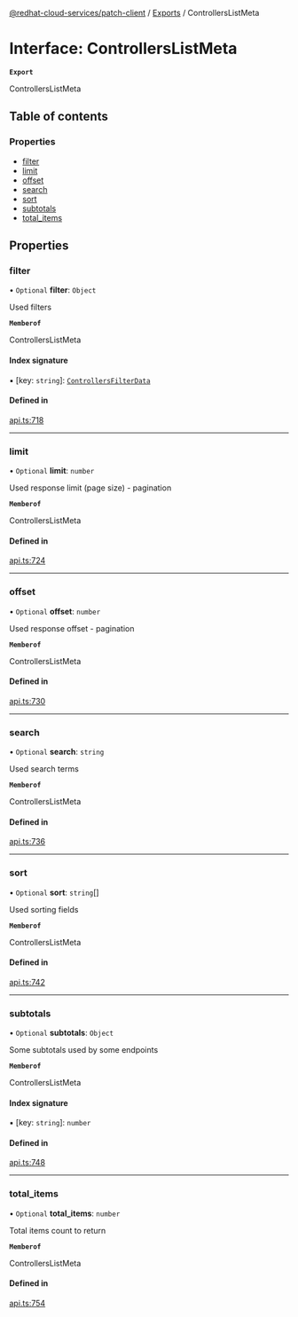 [@redhat-cloud-services/patch-client](../README.md) / [Exports](../modules.md) / ControllersListMeta

# Interface: ControllersListMeta

**`Export`**

ControllersListMeta

## Table of contents

### Properties

- [filter](ControllersListMeta.md#filter)
- [limit](ControllersListMeta.md#limit)
- [offset](ControllersListMeta.md#offset)
- [search](ControllersListMeta.md#search)
- [sort](ControllersListMeta.md#sort)
- [subtotals](ControllersListMeta.md#subtotals)
- [total\_items](ControllersListMeta.md#total_items)

## Properties

### filter

• `Optional` **filter**: `Object`

Used filters

**`Memberof`**

ControllersListMeta

#### Index signature

▪ [key: `string`]: [`ControllersFilterData`](ControllersFilterData.md)

#### Defined in

[api.ts:718](https://github.com/RedHatInsights/javascript-clients/blob/main/packages/patch/api.ts#L718)

___

### limit

• `Optional` **limit**: `number`

Used response limit (page size) - pagination

**`Memberof`**

ControllersListMeta

#### Defined in

[api.ts:724](https://github.com/RedHatInsights/javascript-clients/blob/main/packages/patch/api.ts#L724)

___

### offset

• `Optional` **offset**: `number`

Used response offset - pagination

**`Memberof`**

ControllersListMeta

#### Defined in

[api.ts:730](https://github.com/RedHatInsights/javascript-clients/blob/main/packages/patch/api.ts#L730)

___

### search

• `Optional` **search**: `string`

Used search terms

**`Memberof`**

ControllersListMeta

#### Defined in

[api.ts:736](https://github.com/RedHatInsights/javascript-clients/blob/main/packages/patch/api.ts#L736)

___

### sort

• `Optional` **sort**: `string`[]

Used sorting fields

**`Memberof`**

ControllersListMeta

#### Defined in

[api.ts:742](https://github.com/RedHatInsights/javascript-clients/blob/main/packages/patch/api.ts#L742)

___

### subtotals

• `Optional` **subtotals**: `Object`

Some subtotals used by some endpoints

**`Memberof`**

ControllersListMeta

#### Index signature

▪ [key: `string`]: `number`

#### Defined in

[api.ts:748](https://github.com/RedHatInsights/javascript-clients/blob/main/packages/patch/api.ts#L748)

___

### total\_items

• `Optional` **total\_items**: `number`

Total items count to return

**`Memberof`**

ControllersListMeta

#### Defined in

[api.ts:754](https://github.com/RedHatInsights/javascript-clients/blob/main/packages/patch/api.ts#L754)
